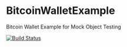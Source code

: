 # BitcoinWalletExample
Bitcoin Wallet Example for Mock Object Testing

[![Build Status](https://dev.azure.com/jh2478/CIProject/_apis/build/status/mjannet.BitcoinWalletExample)](https://dev.azure.com/jh2478/CIProject/_build/latest?definitionId=1)
